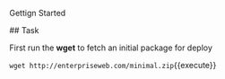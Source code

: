 Gettign Started

## Task

First run the **wget** to fetch an initial package for deploy

`wget http://enterpriseweb.com/minimal.zip`{{execute}}
